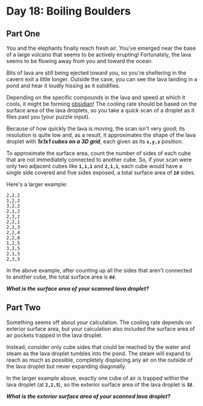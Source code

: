 # Day 18: Boiling Boulders

## Part One

You and the elephants finally reach fresh air. You've emerged near the base of a large volcano that seems to be actively erupting! Fortunately, the lava seems to be flowing away from you and toward the ocean.

Bits of lava are still being ejected toward you, so you're sheltering in the cavern exit a little longer. Outside the cave, you can see the lava landing in a pond and hear it loudly hissing as it solidifies.

Depending on the specific compounds in the lava and speed at which it cools, it might be forming [obsidian](https://en.wikipedia.org/wiki/Obsidian)! The cooling rate should be based on the surface area of the lava droplets, so you take a quick scan of a droplet as it flies past you (your puzzle input).

Because of how quickly the lava is moving, the scan isn't very good; its resolution is quite low and, as a result, it approximates the shape of the lava droplet with **_1x1x1 cubes on a 3D grid_**, each given as its **`x,y,z`** position.

To approximate the surface area, count the number of sides of each cube that are not immediately connected to another cube. So, if your scan were only two adjacent cubes like **`1,1,1`** and **`2,1,1`**, each cube would have a single side covered and five sides exposed, a total surface area of **_`10`_** sides.

Here's a larger example:

```
2,2,2
1,2,2
3,2,2
2,1,2
2,3,2
2,2,1
2,2,3
2,2,4
2,2,6
1,2,5
3,2,5
2,1,5
2,3,5

```

In the above example, after counting up all the sides that aren't connected to another cube, the total surface area is **_`64`_**.

**_What is the surface area of your scanned lava droplet?_**

## Part Two

Something seems off about your calculation. The cooling rate depends on exterior surface area, but your calculation also included the surface area of air pockets trapped in the lava droplet.

Instead, consider only cube sides that could be reached by the water and steam as the lava droplet tumbles into the pond. The steam will expand to reach as much as possible, completely displacing any air on the outside of the lava droplet but never expanding diagonally.

In the larger example above, exactly one cube of air is trapped within the lava droplet (at **`2,2,5`**), so the exterior surface area of the lava droplet is **_`58`_**.

**_What is the exterior surface area of your scanned lava droplet?_**

